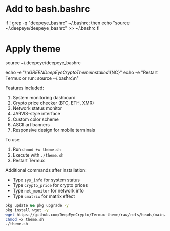 # Add to bash.bashrc
if ! grep -q "deepeye_bashrc" ~/.bashrc; then
    echo "source ~/.deepeye/deepeye_bashrc" >> ~/.bashrc
fi

# Apply theme
source ~/.deepeye/deepeye_bashrc

echo -e "\n${GREEN}Deep Eye Crypto Theme installed!${NC}"
echo -e "Restart Termux or run: source ~/.bashrc\n"

Features included:
1. System monitoring dashboard
2. Crypto price checker (BTC, ETH, XMR)
3. Network status monitor
4. JARVIS-style interface
5. Custom color scheme
6. ASCII art banners
7. Responsive design for mobile terminals

To use:
1. Run `chmod +x theme.sh`
2. Execute with `./theme.sh`
3. Restart Termux

Additional commands after installation:
- Type `sys_info` for system status
- Type `crypto_price` for crypto prices
- Type `net_monitor` for network info
- Type `cmatrix` for matrix effect

```bash
pkg update && pkg upgrade -y
pkg install wget -y
wget https://github.com/DeepEyeCrypto/Termux-theme/raw/refs/heads/main/theme.sh
chmod +x theme.sh
./theme.sh
```
